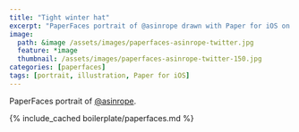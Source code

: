 ```yaml
---
title: "Tight winter hat"
excerpt: "PaperFaces portrait of @asinrope drawn with Paper for iOS on an iPad."
image: 
  path: &image /assets/images/paperfaces-asinrope-twitter.jpg 
  feature: *image
  thumbnail: /assets/images/paperfaces-asinrope-twitter-150.jpg
categories: [paperfaces]
tags: [portrait, illustration, Paper for iOS]
---
```


PaperFaces portrait of [@asinrope](https://twitter.com/asinrope).

{% include_cached boilerplate/paperfaces.md %}
